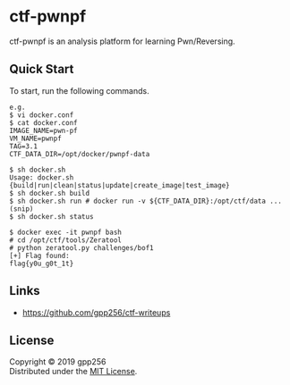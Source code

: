 ctf-pwnpf
============

ctf-pwnpf is an analysis platform for learning Pwn/Reversing.

Quick Start
------------

To start, run the following commands.

    e.g.
    $ vi docker.conf
    $ cat docker.conf
    IMAGE_NAME=pwn-pf
    VM_NAME=pwnpf
    TAG=3.1
    CTF_DATA_DIR=/opt/docker/pwnpf-data
    
    $ sh docker.sh
    Usage: docker.sh {build|run|clean|status|update|create_image|test_image}
    $ sh docker.sh build
    $ sh docker.sh run # docker run -v ${CTF_DATA_DIR}:/opt/ctf/data ...(snip)
    $ sh docker.sh status
    
    $ docker exec -it pwnpf bash
    # cd /opt/ctf/tools/Zeratool
    # python zeratool.py challenges/bof1
    [+] Flag found:
    flag{y0u_g0t_1t}

Links
--------

* https://github.com/gpp256/ctf-writeups

License
----------
Copyright &copy; 2019 gpp256  
Distributed under the [MIT License][mit].  

[MIT]: https://github.com/gpp256/ctf-pwnpf/blob/master/LICENSE

